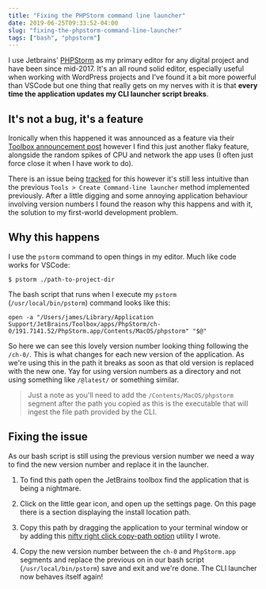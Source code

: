 ```yaml
---
title: "Fixing the PHPStorm command line launcher"
date: 2019-06-25T09:33:52-04:00
slug: "fixing-the-phpstorm-command-line-launcher"
tags: ["bash", "phpstorm"]
---
```


I use Jetbrains' [PHPStorm](https://www.jetbrains.com/phpstorm/) as my primary editor for any digital project and have been since mid-2017. It's an all round solid editor, especially useful when working with WordPress projects and I've found it a bit more powerful than VSCode but one thing that really gets on my nerves with it is that **every time the application updates my CLI launcher script breaks**.

## It's not a bug, it's a feature

Ironically when this happened it was announced as a feature via their [Toolbox announcement post](https://blog.jetbrains.com/blog/2018/08/23/toolbox-app-1-11-whats-new/) however I find this just another flaky feature, alongside the random spikes of CPU and network the app uses (I often just force close it when I have work to do).

There is an issue being [tracked](https://youtrack.jetbrains.com/issue/TBX-1266) for this however it's still less intuitive than the previous `Tools > Create Command-line launcher` method implemented previously. After a little digging and some annoying application behaviour involving version numbers I found the reason why this happens and with it, the solution to my first-world development problem.

## Why this happens

I use the `pstorm` command to open things in my editor. Much like code works for VSCode:

```
$ pstorm ./path-to-project-dir
```

The bash script that runs when I execute my `pstorm` (`/usr/local/bin/pstorm`) command looks like this:

```
open -a "/Users/james/Library/Application Support/JetBrains/Toolbox/apps/PhpStorm/ch-0/191.7141.52/PhpStorm.app/Contents/MacOS/phpstorm" "$@"
```

So here we can see this lovely version number looking thing following the `/ch-0/`. This is what changes for each new version of the application. As we're using this in the path it breaks as soon as that old version is replaced with the new one. Yay for using version numbers as a directory and not using something like `/@latest/` or something similar.

> Just a note as you'll need to add the `/Contents/MacOS/phpstorm` segment after the path you copied as this is the executable that will ingest the file path provided by the CLI.

## Fixing the issue

As our bash script is still using the previous version number we need a way to find the new version number and replace it in the launcher.

1. To find this path open the JetBrains toolbox find the application that is being a nightmare.

2. Click on the little gear icon, and open up the settings page. On this page there is a section displaying the install location path.

3. Copy this path by dragging the application to your terminal window or by adding this [nifty right click copy-path option](../macos-creating-a-right-click-option-to-copy-a-file-path/) utility I wrote.

4. Copy the new version number between the `ch-0` and `PhpStorm.app` segments and replace the previous on in our bash script (`/usr/local/bin/pstorm`) save and exit and we're done. The CLI launcher now behaves itself again!
